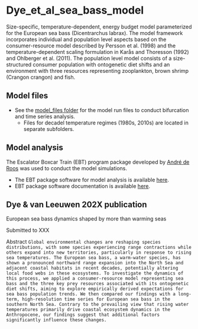 # Dye_et_al_sea_bass_model
Size-specific, temperature-dependent, energy budget model parameterized for the European sea bass (Dicentrarchus labrax). 
The model framework incorporates individual and population level aspects based on the consumer-resource model described by Persson et al. (1998) and the temperature-dependent scaling formulation in Karås and Thoresson (1992) and Ohlberger et al. (2011).
The population level model consists of a size-structured consumer population with ontogenetic diet shifts and an environment with three resources representing zooplankton, brown shrimp (Crangon crangon) and fish. 

## Model files
-  See the [model_files folder](https://github.com/bassdye/Dye_et_al_seabass_model/tree/main/model_files) for the model run files to conduct bifurcation and time series analysis.
    - Files for decadel temperature regimes (1980s, 2010s) are located in separate subfolders.

## Model analysis
The Escalator Boxcar Train (EBT) program package developed by [André de Roos](https://staff.fnwi.uva.nl/a.m.deroos/index.html) was used to conduct the model simulations.
- The EBT package software for model analysis is available [here](https://staff.fnwi.uva.nl/a.m.deroos/EBT/Software/index.html). 
- EBT package software documentation is available [here](https://staff.fnwi.uva.nl/a.m.deroos/EBT/Documentation/index.html).

## Dye & van Leeuwen 202X publication
European sea bass dynamics shaped by more than warming seas

Submitted to XXX

Abstract
`Global environmental changes are reshaping species distributions, with some species experiencing range contractions while others expand into new territories, particularly in response to rising sea temperatures. The European sea bass, a warm-water species, has shown a pronounced northward range expansion into the North Sea and adjacent coastal habitats in recent decades, potentially altering local food webs in these ecosystems. To investigate the dynamics of this process, we applied a consumer-resource model representing sea bass and the three key prey resources associated with its ontogenetic diet shifts, aiming to explore empirically derived expectations for sea bass population trends. We then compared our findings with a long-term, high-resolution time series for European sea bass in the southern North Sea. Contrary to the prevailing view that rising water temperatures primarily drive coastal ecosystem dynamics in the Anthropocene, our findings suggest that additional factors significantly influence these changes.
`
